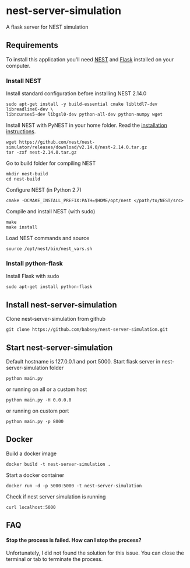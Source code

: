 # nest-server-simulation
A flask server for NEST simulation

## Requirements

To install this application you'll need [NEST](http://www.nest-simulator.org/) and [Flask](http://flask.pocoo.org) installed on your computer.

### Install NEST

Install standard configuration before installing NEST 2.14.0
```
sudo apt-get install -y build-essential cmake libltdl7-dev libreadline6-dev \
libncurses5-dev libgsl0-dev python-all-dev python-numpy wget
```

Install NEST with PyNEST in your home folder.
Read the [installation instructions](http://www.nest-simulator.org/installation/).
```
wget https://github.com/nest/nest-simulator/releases/download/v2.14.0/nest-2.14.0.tar.gz
tar -zxf nest-2.14.0.tar.gz
```

Go to build folder for compiling NEST
```
mkdir nest-build
cd nest-build
```

Configure NEST (in Python 2.7)
```
cmake -DCMAKE_INSTALL_PREFIX:PATH=$HOME/opt/nest </path/to/NEST/src>
```

Compile and install NEST (with sudo)
```
make
make install
```

Load NEST commands and source
```
source /opt/nest/bin/nest_vars.sh
```

### Install python-flask

Install Flask with sudo
```
sudo apt-get install python-flask
```

## Install nest-server-simulation

Clone nest-server-simulation from github
```
git clone https://github.com/babsey/nest-server-simulation.git
```

## Start nest-server-simulation

Default hostname is 127.0.0.1 and port 5000.
Start flask server in nest-server-simulation folder
```
python main.py
```

or running on all or a custom host
```
python main.py -H 0.0.0.0
```

or running on custom port
```
python main.py -p 8000
```

## Docker

Build a docker image
```
docker build -t nest-server-simulation .
```

Start a docker container
```
docker run -d -p 5000:5000 -t nest-server-simulation
```

Check if nest server simulation is running
```
curl localhost:5000
```

## FAQ

#### Stop the process is failed. How can I stop the process?

Unfortunately, I did not found the solution for this issue.
You can close the terminal or tab to terminate the process.
